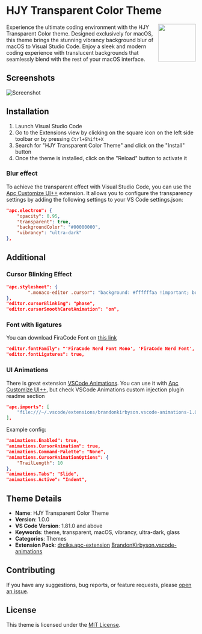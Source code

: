 # HJY Transparent Color Theme

<img src="images/icon.png" style="height:100px;float:right"></img>

Experience the ultimate coding environment with the HJY Transparent Color theme.
Designed exclusively for macOS, this theme brings the stunning vibrancy
background blur of macOS to Visual Studio Code. Enjoy a sleek and modern coding
experience with translucent backgrounds that seamlessly blend with the rest of
your macOS interface.

## Screenshots

![Screenshot](images/screenshot.png)

## Installation

1. Launch Visual Studio Code
2. Go to the Extensions view by clicking on the square icon on the left side
   toolbar or by pressing `Ctrl+Shift+X`
3. Search for "HJY Transparent Color Theme" and click on the "Install" button
4. Once the theme is installed, click on the "Reload" button to activate it

### Blur effect

To achieve the transparent effect with Visual Studio Code, you can use the
[Apc Customize UI++](https://marketplace.visualstudio.com/items?itemName=drcika.apc-extension)
extension. It allows you to configure the transparency settings by adding the
following settings to your VS Code settings.json:

```json
"apc.electron": {
    "opacity": 0.95,
    "transparent": true,
    "backgroundColor": "#00000000",
    "vibrancy": "ultra-dark"
},
```

## Additional

### Cursor Blinking Effect

```json
"apc.stylesheet": {
        ".monaco-editor .cursor": "background: #ffffffaa !important; box-shadow: 0 0 70px 5px #ffffff, #ffffff 0px 0px 34px 1px; color: #161616 !important",
},
"editor.cursorBlinking": "phase",
"editor.cursorSmoothCaretAnimation": "on",
```

### Font with ligatures
You can download FiraCode Font on [this link](https://github.com/ryanoasis/nerd-fonts/tree/master/patched-fonts/FiraCode)
```json
"editor.fontFamily": "'FiraCode Nerd Font Mono', 'FiraCode Nerd Font', FiraCode, Menlo, Monaco, 'Courier New', monospace",
"editor.fontLigatures": true,
```

### UI Animations
There is great extension [VSCode Animations](https://marketplace.visualstudio.com/items?itemName=BrandonKirbyson.vscode-animations). You can use it with [Apc Customize UI++](https://marketplace.visualstudio.com/items?itemName=drcika.apc-extension), but check VSCode Animations custom injection plugin readme section
```json
"apc.imports": [
    "file:///~/.vscode/extensions/brandonkirbyson.vscode-animations-1.0.14/dist/updateHandler.js"
],
```
Example config:
```json
"animations.Enabled": true,
"animations.CursorAnimation": true,
"animations.Command-Palette": "None",
"animations.CursorAnimationOptions": {
    "TrailLength": 10
},
"animations.Tabs": "Slide",
"animations.Active": "Indent",
```

## Theme Details

- **Name**: HJY Transparent Color Theme
- **Version**: 1.0.0
- **VS Code Version**: 1.81.0 and above
- **Keywords**: theme, transparent, macOS, vibrancy, ultra-dark, glass
- **Categories**: Themes
- **Extension Pack**:
  [drcika.apc-extension](https://marketplace.visualstudio.com/items?itemName=drcika.apc-extension)
  [BrandonKirbyson.vscode-animations](https://marketplace.visualstudio.com/items?itemName=BrandonKirbyson.vscode-animations)

## Contributing

If you have any suggestions, bug reports, or feature requests, please
[open an issue](https://github.com/Hyeong-jin/vscode-transparent-color-theme/issues).

## License

This theme is licensed under the [MIT License](LICENSE).
